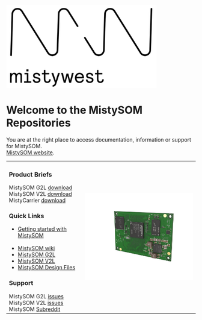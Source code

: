 <img src="https://github.com/MistySOM/wiki/raw/master/files/img/2018_MistyWest_LogoCombo_FINAL_RGB.png" alt="MistyWest" width="400"/>

# Welcome to the MistySOM Repositories

You are at the right place to access documentation, information or support for MistySOM.<br/>
<a href="https://mistywest.com/mistysom">MistySOM website</a>.
<table cellspacing="0" cellpadding="0">
<tr>
<td width="40%">

<h3>Product Briefs</h3>

MistySOM G2L <a href="https://www.mistywest.com/wp-content/uploads/2023/02/02-14-2023-MistySOM-G2L-Product-Brief-2.pdf" >download</a><br/>
MistySOM V2L <a href="https://www.mistywest.com/wp-content/uploads/2023/02/02-14-2023-MistySOM-V2L-Product-Brief-2.pdf" >download</a><br/>
MistyCarrier <a href="https://www.mistywest.com/wp-content/uploads/2023/02/02-14-2023-MistyCarrier-Product-Brief.pdf" >download</a><br/>

<h3>Quick Links</h3>

- <a href="https://github.com/MistySOM/wiki/blob/master/content/GettingStarted.md">Getting started with MistySOM</a><br/><br/>
- <a href="https://wiki.mistysom.com">MistySOM wiki</a><br/>
- <a href="https://github.com/MistySOM/rzg2l">MistySOM G2L</a><br/>
- <a href="https://github.com/MistySOM/rzv2l">MistySOM V2L</a><br/>
- <a href="https://wiki.mistysom.com/content/DesignFiles.html">MistySOM Design Files</a><br/>

<h3>Support</h3>
MistySOM G2L <a href="https://github.com/MistySOM/rzg2l/issues">issues</a><br/>
MistySOM V2L <a href="https://github.com/MistySOM/rzv2l/issues">issues</a><br/>
MistySOM <a href="https://www.reddit.com/r/MistySOM/" target="_blank">Subreddit</a><br/>

</td>
<td width="100%">
<img decoding="async" style="width: 100%;" src="https://github.com/MistySOM/wiki/blob/master/files/img/MistySOM%20Carrier%20board%20v1.172.png">
</td>
</tr>
</table>

